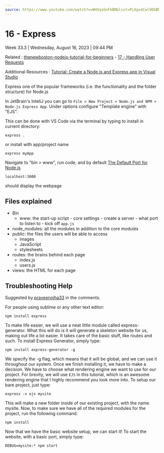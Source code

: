 ```yaml
---
source: https://www.youtube.com/watch?v=WH5qsGnFkBM&list=PL6gx4Cwl9DGBMdkKFn3HasZnnAqVjzHn_&index=16
---
```


# 16 - Express

Week 33.3 | Wednesday, August 16, 2023 | 09:44 PM

Related : [thenewboston-nodejs-tutorial-for-beginners](thenewboston-nodejs-tutorial-for-beginners.md) - [17 - Handling User Requests](17%20-%20Handling%20User%20Requests.md)

Additional Resources : [Tutorial: Create a Node.js and Express app in Visual Studio](https://learn.microsoft.com/en-us/visualstudio/javascript/tutorial-nodejs?view=vs-2022)

Express one of the popular frameworks (i.e. the functionality and the folder structure) for
Node.js

In JetBrain's InteliJ you can go to `File > New Project > Node.js and NPM > Node.js Express App`. Under options configure "Template engine" with "EJS".

This can be done with VS Code via the terminal by typing to install in current directory:

```cli
express .
```

or install with app/project name

```cli
express myApp
```

Navigate to "bin > www", run code, and by default [The Default Port for Node.js](../../_inbox/The%20Default%20Port%20for%20Node.js.md)

```sh
localhost:3000
```

should display the webpage

## Files explained

- Bin
  - www: the start-up script - core settings - create a server - what port to listen to - kick off `app.js`
- node_modules: all the modules in addition to the core modules
- public: the files the users will be able to access
  - images
  - JavaScript
  - stylesheets
- routes: the brains behind each page
  - index.js
  - users.js
- views: the HTML for each page

## Troubleshooting Help

Suggested by [praveenojha33](https://www.youtube.com/channel/UCxif0vYbmftrDHnVC8yWPJg) in the comments.

For people using sublime or any other text editor:

```cli
npm install express
```

To make life easier, we will use a neat little module called express-generator. What this will do is it will generate a skeleton website for us, making out life a lot easier. It takes care of the basic stuff, like routes and such. To install Express Generator, simply type:

```cli
npm install express-generator -g
```

We specify the -g flag, which means that it will be global, and we can use it throughout our system. Once we finish installing it, we have to make a decision. We have to choose what rendering engine we want to use for our project. For brevity, we will use `EJS` in this tutorial, which is an awesome rendering engine that I highly recommend you look more into. To setup our bare project, just type:

```cli
express -v ejs mysite
```

This will make a new folder inside of our existing project, with the name mysite. Now, to make sure we have all of the required modules for the project, run the following command.

```cli
npm install
```

Now that we have the basic website setup, we can start it! To start the website, with a basic port, simply type:

```cli
DEBUG=mysite:* npm start
```
